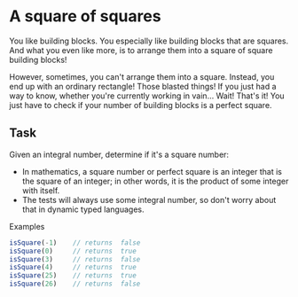 # A square of squares
You like building blocks. You especially like building blocks that are squares. And what you even like more, is to arrange them into a square of square building blocks!

However, sometimes, you can't arrange them into a square. Instead, you end up with an ordinary rectangle! Those blasted things! If you just had a way to know, whether you're currently working in vain… Wait! That's it! You just have to check if your number of building blocks is a perfect square.

## Task
Given an integral number, determine if it's a square number:

* In mathematics, a square number or perfect square is an integer that is the square of an integer; in other words, it is the product of some integer with itself.
* The tests will always use some integral number, so don't worry about that in dynamic typed languages.

Examples
```javascript
isSquare(-1)    // returns  false
isSquare(0)     // returns  true
isSquare(3)     // returns  false
isSquare(4)     // returns  true
isSquare(25)    // returns  true  
isSquare(26)    // returns  false
```